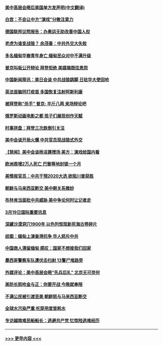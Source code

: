 #### [美中高层会晤后美国单方发声明(中文翻译)](../pages/prog202/a103077594.md?t=03201551) 
#### [白宫：不会让中方“演戏”分散注意力](../pages/prog202/a103077565.md?t=03201551) 
#### [德国联邦议院报告：办奥运无助改善中国人权](../pages/prog202/a103077548.md?t=03201551) 
#### [老虎为谁变战狼？ 余茂春：中共外交大失败](../pages/prog202/a103077519.md?t=03201551) 
#### [多名缅甸华裔青年身亡 缅甸民众对中不满升级](../pages/prog202/a103077452.md?t=03201551) 
#### [普京叫板公开辩论 拜登拒绝 美媒揭既往恩怨](../pages/prog202/a103077324.md?t=03201551) 
#### [中国新闻简讯：美日会谈 中共战狼跳脚 日驻华大使回呛](../pages/prog202/a103077431.md?t=03201551) 
#### [英法首脑同打疫苗 多国恢复注射阿斯利康](../pages/prog202/a103077394.md?t=03201551) 
#### [被拜登称“杀手” 普京: 半斤八两 来场辩论吧](../pages/prog202/a103077076.md?t=03201551) 
#### [俄罗斯动画电影之都 孩子们展现创作天赋](../pages/prog202/a103077382.md?t=03201551) 
#### [时事拼盘：拜登三次跌倒引关注](../pages/prog202/a103077378.md?t=03201551) 
#### [美中会谈开局火爆 中共官员现战狼式外交](../pages/prog202/a103077364.md?t=03201551) 
#### [【禁闻】美中会谈杨洁篪搅场 美方：演戏给国内看](../pages/prog202/a103077156.md?t=03201551) 
#### [欧洲周增2万人死亡 巴黎等地封锁一个月](../pages/prog202/a103077172.md?t=03201551) 
#### [美情报官员：中共干预2020大选 欲阻川普获胜](../pages/prog202/a103077298.md?t=03201551) 
#### [朝鲜与马来西亚断交 美中朝关系微妙](../pages/prog202/a103077174.md?t=03201551) 
#### [布林肯当面批中共威胁 美中争论何时让记者走](../pages/prog202/a103076925.md?t=03201551) 
#### [3月19日国际重要讯息](../pages/prog202/a103076919.md?t=03201551) 
#### [深藏沙漠洞穴1900年 以色列惊现新死海古卷碎片](../pages/prog202/a103076866.md?t=03201551) 
#### [组图：缅甸上演香港抗争 华人怒斥中共](../pages/prog202/a103076844.md?t=03201551) 
#### [中国商人滞留缅甸 感叹：国家不想接我们回家](../pages/prog202/a103076829.md?t=03201551) 
#### [墨西哥警察车队遭伏击扫射 13警尸堆路旁](../pages/prog202/a103076817.md?t=03201551) 
#### [外媒评论：美中高层会晤“先兵后礼” 北京无可奈何](../pages/prog202/a103076791.md?t=03201551) 
#### [美防长怒呛金与正：你要开战 今晚就奉陪](../pages/prog202/a103076731.md?t=03201551) 
#### [不满公民被引渡至美 朝鲜怒与马来西亚断交](../pages/prog202/a103076705.md?t=03201551) 
#### [全球水污染严重 吃穿用度皆耗水](../pages/prog202/a103076601.md?t=03201551) 
#### [专访越南难民船船长：逃避共产党 忆惊险逃难经历](../pages/prog202/a103076600.md?t=03201551) 

----
#### [ >>> 更早内容 <<< ](../indexes/prog202-earlier.md)

